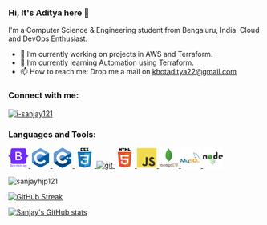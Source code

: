 ### Hi, It's Aditya here 👋

I'm a Computer Science & Engineering student from Bengaluru, India. Cloud and DevOps Enthusiast.

- 🔭 I’m currently working on projects in AWS and Terraform.
- 🌱 I’m currently learning Automation using Terraform.
- 📫 How to reach me: Drop me a mail on khotaditya22@gmail.com

<h3 align="left">Connect with me:</h3>
<p align="left">
<a href="https://www.linkedin.com/in/aditya-khot-5b1320217" target="blank"><img align="center" src="https://raw.githubusercontent.com/rahuldkjain/github-profile-readme-generator/master/src/images/icons/Social/linked-in-alt.svg" alt="i-sanjay121" height="30" width="40" /></a>
<!-- <a href="https://www.codechef.com/users/i_sanjay121" target="blank"><img align="center" src="https://cdn.jsdelivr.net/npm/simple-icons@3.1.0/icons/codechef.svg" alt="i_sanjay121" height="30" width="40" /></a> -->
</p>

<h3 align="left">Languages and Tools:</h3>
<p align="left"> <a href="https://getbootstrap.com" target="_blank"> <img src="https://raw.githubusercontent.com/devicons/devicon/master/icons/bootstrap/bootstrap-plain-wordmark.svg" alt="bootstrap" width="40" height="40"/> </a> <a href="https://www.cprogramming.com/" target="_blank"> <img src="https://raw.githubusercontent.com/devicons/devicon/master/icons/c/c-original.svg" alt="c" width="40" height="40"/> </a> <a href="https://www.w3schools.com/cpp/" target="_blank"> <img src="https://raw.githubusercontent.com/devicons/devicon/master/icons/cplusplus/cplusplus-original.svg" alt="cplusplus" width="40" height="40"/> </a> <a href="https://www.w3schools.com/css/" target="_blank"> <img src="https://raw.githubusercontent.com/devicons/devicon/master/icons/css3/css3-original-wordmark.svg" alt="css3" width="40" height="40"/> </a>  <a href="https://git-scm.com/" target="_blank"> <img src="https://www.vectorlogo.zone/logos/git-scm/git-scm-icon.svg" alt="git" width="40" height="40"/> </a> <a href="https://www.w3.org/html/" target="_blank"> <img src="https://raw.githubusercontent.com/devicons/devicon/master/icons/html5/html5-original-wordmark.svg" alt="html5" width="40" height="40"/> </a> <a href="https://developer.mozilla.org/en-US/docs/Web/JavaScript" target="_blank"> <img src="https://raw.githubusercontent.com/devicons/devicon/master/icons/javascript/javascript-original.svg" alt="javascript" width="40" height="40"/> </a> <a href="https://www.mongodb.com/" target="_blank"> <img src="https://raw.githubusercontent.com/devicons/devicon/master/icons/mongodb/mongodb-original-wordmark.svg" alt="mongodb" width="40" height="40"/> </a> <a href="https://www.mysql.com/" target="_blank"> <img src="https://raw.githubusercontent.com/devicons/devicon/master/icons/mysql/mysql-original-wordmark.svg" alt="mysql" width="40" height="40"/> </a> <a href="https://nodejs.org" target="_blank"> <img src="https://raw.githubusercontent.com/devicons/devicon/master/icons/nodejs/nodejs-original-wordmark.svg" alt="nodejs" width="40" height="40"/> </a> </p>

<p><img align="center" src="https://github-readme-stats.vercel.app/api/top-langs?username=sanjayhjp121&show_icons=true&locale=en&layout=compact&theme=dark&hide_border=true" alt="sanjayhjp121"/></p> 

[![GitHub Streak](http://github-readme-streak-stats.herokuapp.com?user=AdityaKhot&theme=dark&hide_border=true)](https://git.io/streak-stats)

[![Sanjay's GitHub stats](https://github-readme-stats.vercel.app/api?username=AdityaKhot&theme=dark&hide_border=true)](https://github.com/anuraghazra/github-readme-stats)
